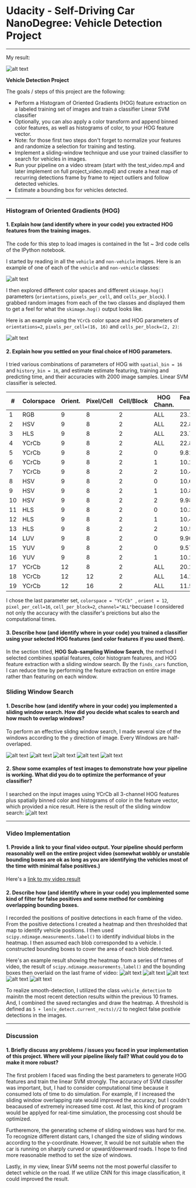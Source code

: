 # Udacity - Self-Driving Car NanoDegree: Vehicle Detection Project

---

My result:

![alt text][image1]


**Vehicle Detection Project**

The goals / steps of this project are the following:

* Perform a Histogram of Oriented Gradients (HOG) feature extraction on a labeled training set of images and train a classifier Linear SVM classifier
* Optionally, you can also apply a color transform and append binned color features, as well as histograms of color, to your HOG feature vector. 
* Note: for those first two steps don't forget to normalize your features and randomize a selection for training and testing.
* Implement a sliding-window technique and use your trained classifier to search for vehicles in images.
* Run your pipeline on a video stream (start with the test_video.mp4 and later implement on full project_video.mp4) and create a heat map of recurring detections frame by frame to reject outliers and follow detected vehicles.
* Estimate a bounding box for vehicles detected.

[//]: # (Image References)
[image1]: ./output_images/car_notcar.png
[image2]: ./output_images/car_notcar_hog.png
[image3]: ./output_images/hog_sub_sampling_result_1.png
[image4-1]: ./output_images/hog_sub_sampling_windows_1.png
[image4-2]: ./output_images/hog_sub_sampling_windows_2.png
[image4-3]: ./output_images/hog_sub_sampling_windows_3.png
[image4-4]: ./output_images/hog_sub_sampling_windows_4.png
[image4-5]: ./output_images/hog_sub_sampling_windows_5.png
[image5-1]: ./output_images/heatmap_threshold_1.png
[image5-2]: ./output_images/heatmap_threshold_2.png
[image5-3]: ./output_images/heatmap_threshold_3.png
[image5-4]: ./output_images/heatmap_threshold_4.png
[image5-5]: ./output_images/heatmap_threshold_5.png
[video1]: ./project_video_out.mp4
[gif]: ./project_video_out_gif.gif

---

### Histogram of Oriented Gradients (HOG)

#### 1. Explain how (and identify where in your code) you extracted HOG features from the training images.

The code for this step to load images is contained in the 1st ~ 3rd code cells of the IPython notebook.

I started by reading in all the `vehicle` and `non-vehicle` images.  Here is an example of one of each of the `vehicle` and `non-vehicle` classes:

![alt text][image1]

I then explored different color spaces and different `skimage.hog()` parameters (`orientations`, `pixels_per_cell`, and `cells_per_block`).  I grabbed random images from each of the two classes and displayed them to get a feel for what the `skimage.hog()` output looks like.

Here is an example using the `YCrCb` color space and HOG parameters of `orientations=2`, `pixels_per_cell=(16, 16)` and `cells_per_block=(2, 2)`:


![alt text][image2]

#### 2. Explain how you settled on your final choice of HOG parameters.

I tried various combinations of parameters of HOG with ```spatial_bin = 16``` and ```history_bin = 16```, and estimate estimate featuring, training and predicting time, and their accuracies with 2000 image samples. Linear SVM classifier is selected. 

| #    | Colorspace | Orient. | Pixel/Cell | Cell/Block | HOG Chann.| Featuring+Training T.| Predicting T.| Accuracy|
|-----|-----|-----|-----|-----|-----|-----|-----|-----|
|1    |RGB  |9    |8    |2    |ALL  |23.14|0.0025|0.955|
|2    |HSV  |9    |8    |2    |ALL  |22.88|0.0024|0.983|
|3    |HLS  |9    |8    |2    |ALL  |23.72|0.0026|0.983|
|4    |YCrCb|9    |8    |2    |ALL  |22.87|0.0026|0.990|
|5    |YCrCb|9    |8    |2    |0    |9.81 |0.0021|0.963|
|6    |YCrCb|9    |8    |2    |1    |10.24|0.0020|0.958|
|7    |YCrCb|9    |8    |2    |2    |10.45|0.0023|0.953|
|8    |HSV  |9    |8    |2    |0    |10.68|0.0023|0.953|
|9    |HSV  |9    |8    |2    |1    |10.81|0.0021|0.965|
|10   |HSV  |9    |8    |2    |2    |9.98 |0.0019|0.980|
|11   |HLS  |9    |8    |2    |0    |10.32|0.0023|0.955|
|12   |HLS  |9    |8    |2    |1    |10.41|0.0021|0.973|
|13   |HLS  |9    |8    |2    |2    |10.59|0.0022|0.930|
|14   |LUV  |9    |8    |2    |0    |9.90 |0.0024|0.985|
|15   |YUV  |9    |8    |2    |0    |9.57 |0.0024|0.985|
|16   |YUV  |9    |8    |2    |1    |10.2 |0.0022|0.980|
|17   |YCrCb|12   |8    |2    |ALL  |20.23|0.0026|0.980|
|18   |YCrCb|12   |12   |2    |ALL  |14.13|0.0026|0.985|
|19   |YCrCb|12   |16   |2    |ALL  |11.51|0.0026|0.990|

I chose the last parameter set, ```colorspace = "YCrCb" ```, ```orient = 12```, ```pixel_per_cell=16```, ```cell_per_block=2```, ```channel="ALL"```becuase I considered not only the accuracy with the classifer's preictions but also the computational times. 


#### 3. Describe how (and identify where in your code) you trained a classifier using your selected HOG features (and color features if you used them).

In the section titled, **HOG Sub-sampling Window Search**, the method I selected combines spatial features, color histogram features, and HOG feature extraction with a sliding window search. By the ```finds_cars``` function, I can reduce time by performing the feature extraction on entire image rather than featuring on each window. 


### Sliding Window Search

#### 1. Describe how (and identify where in your code) you implemented a sliding window search.  How did you decide what scales to search and how much to overlap windows?

To perform an effective slidng window search, I made several size of the windows according to the ```y``` direction of image. Every Windows are half-overlaped. 

![alt text][image4-1]
![alt text][image4-2]
![alt text][image4-3]
![alt text][image4-4]
![alt text][image4-5]

#### 2. Show some examples of test images to demonstrate how your pipeline is working.  What did you do to optimize the performance of your classifier?

I searched on the input images using YCrCb all 3-channel HOG features plus spatially binned color and histograms of color in the feature vector, which provided a nice result. Here is the result of the sliding window search:
![alt text][image3]



---

### Video Implementation

#### 1. Provide a link to your final video output.  Your pipeline should perform reasonably well on the entire project video (somewhat wobbly or unstable bounding boxes are ok as long as you are identifying the vehicles most of the time with minimal false positives.)
Here's a [link to my video result](./project_video_out.mp4)


#### 2. Describe how (and identify where in your code) you implemented some kind of filter for false positives and some method for combining overlapping bounding boxes.

I recorded the positions of positive detections in each frame of the video.  From the positive detections I created a heatmap and then thresholded that map to identify vehicle positions.  I then used `scipy.ndimage.measurements.label()` to identify individual blobs in the heatmap.  I then assumed each blob corresponded to a vehicle.  I constructed bounding boxes to cover the area of each blob detected.  

Here's an example result showing the heatmap from a series of frames of video, the result of `scipy.ndimage.measurements.label()` and the bounding boxes then overlaid on the last frame of video:
![alt text][image5-1]
![alt text][image5-2]
![alt text][image5-3]
![alt text][image5-4]
![alt text][image5-5]

To realize smooth-detection, I utilized the class `vehicle_detection` to mainitn the most recent detection results within the previous 10 frames. And, I combined the saved rectangles and draw the heatmap. A threshold is defined as `5 + len(v_detect.current_rects)//2` to neglect false postivie detections in the images. 

---

### Discussion

#### 1. Briefly discuss any problems / issues you faced in your implementation of this project.  Where will your pipeline likely fail?  What could you do to make it more robust?

The first problem I faced was finding the best parameters to generate HOG features and train the linear SVM strongly. The accuracy of SVM classifer was important, but, I had to consider computational time because it consumed lots of time to do simulation. For example, if I increased the sliding window overlapping rate would improved the accuracy, but I couldn't beacaused of extremely increased time cost. At last, this kind of program would be applyed for real-time simulation, the processing cost should be optimized.

Furtheremore, the generating scheme of sliding windows was hard for me. To recognize different distant cars, I changed the size of sliding windows according to the y-coordinate. However, It would be not suitable when the car is running on sharply curved or upward/downward roads. I hope to find more reasonable method to set the size of windows.

Lastly, in my view, linear SVM seems not the most powerful classifer to detect vehicle on the road. If we utilize CNN for this image classification, it could improved the result.

